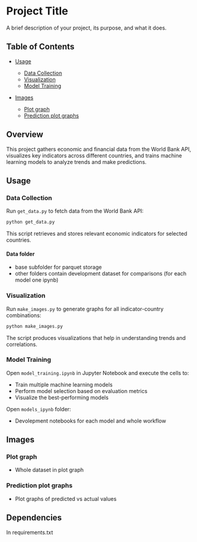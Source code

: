 # Project Title

A brief description of your project, its purpose, and what it does.

## Table of Contents
- [Usage](#usage)
  - [Data Collection](#data-collection)
  - [Visualization](#visualization)
  - [Model Training](#model-training)

- [Images](#images)
  - [Plot graph](#plot)
  - [Prediction plot graphs](#model_plot)

## Overview
This project gathers economic and financial data from the World Bank API, visualizes key indicators across different countries, and trains machine learning models to analyze trends and make predictions.



## Usage
### Data Collection
Run `get_data.py` to fetch data from the World Bank API:
```bash
python get_data.py
```
This script retrieves and stores relevant economic indicators for selected countries.
#### Data folder
- base subfolder for parquet storage
- other folders contain development dataset for comparisons (for each model one ipynb)
### Visualization
Run `make_images.py` to generate graphs for all indicator-country combinations:
```bash
python make_images.py
```
The script produces visualizations that help in understanding trends and correlations.

### Model Training
Open `model_training.ipynb` in Jupyter Notebook and execute the cells to:
- Train multiple machine learning models
- Perform model selection based on evaluation metrics
- Visualize the best-performing models

Open `models_ipynb` folder:
- Devolepment notebooks for each model and whole workflow


## Images

### Plot graph
- Whole dataset in plot graph

### Prediction plot graphs
- Plot graphs of predicted vs actual values




## Dependencies
In requirements.txt




